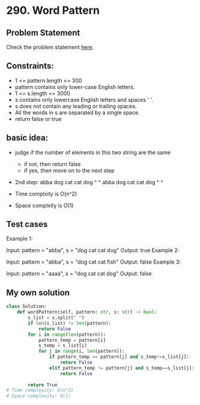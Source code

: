 # 290. Word Pattern

## Problem Statement
Check the problem statement [here](https://leetcode.com/problems/word-pattern/description/).


## Constraints:

- 1 <= pattern.length <= 300
- pattern contains only lower-case English letters.
- 1 <= s.length <= 3000
- s contains only lowercase English letters and spaces ' '.
- s does not contain any leading or trailing spaces.
- All the words in s are separated by a single space.
- return false or true

##  basic idea:
- judge if the number of elements in this two string are the same
    - if not, then return false
    - if yes, then move on to the next step
- 2nd step:
abba dog cat cat dog
^     ^
abba dog cat cat dog
   ^              ^

- Time complxity is O(n^2)
- Space complxity is O(1)

## Test cases
Example 1:

Input: pattern = "abba", s = "dog cat cat dog"
Output: true
Example 2:

Input: pattern = "abba", s = "dog cat cat fish"
Output: false
Example 3:

Input: pattern = "aaaa", s = "dog cat cat dog"
Output: false

## My own solution
```Python
class Solution:
    def wordPattern(self, pattern: str, s: str) -> bool:
        s_list = s.split(" ")
        if len(s_list) != len(pattern):
            return False
        for i in range(len(pattern)):
            pattern_temp = pattern[i]
            s_temp = s_list[i]
            for j in range(i, len(pattern)):
                if pattern_temp == pattern[j] and s_temp!=s_list[j]:
                    return False
                elif pattern_temp != pattern[j] and s_temp==s_list[j]:
                    return False
                    
        return True
# Time complexity: O(n^2)
# Space complexity: O(1)
```








